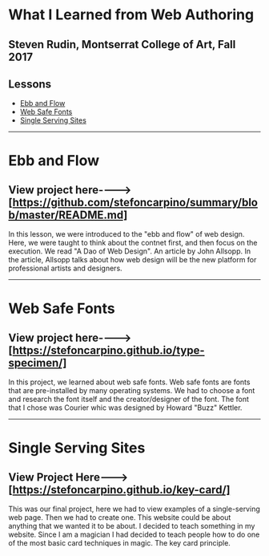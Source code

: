 # What I Learned from Web Authoring
## Steven Rudin, Montserrat College of Art, Fall 2017


## Lessons
- [Ebb and Flow](#ebb-and-flow)
- [Web Safe Fonts](#web-safe-fonts)
- [Single Serving Sites](#single-serving-sites)

- - -


# Ebb and Flow
## View project here----> [https://github.com/stefoncarpino/summary/blob/master/README.md]

In this lesson, we were introduced to the "ebb and flow" of web design. Here, we were taught to think about the contnet first, and then focus on the execution. We read "A Dao of Web Design". An article by John Allsopp. In the article, Allsopp talks about how web design will be the new platform for professional artists and designers. 

---


# Web Safe Fonts
## View project here----> [https://stefoncarpino.github.io/type-specimen/]

In this project, we learned about web safe fonts. Web safe fonts are fonts that are pre-installed by many operating systems. We had to choose a font and research the font itself and the creator/designer of the font. The font that I chose was Courier whic was designed by Howard "Buzz" Kettler.

---


# Single Serving Sites
## View Project Here---> [https://stefoncarpino.github.io/key-card/]

This was our final project, here we had to view examples of a single-serving web page. Then we had to create one. This website could be about anything that we wanted it to be about. I decided to teach something in my website. Since I am a magician I had decided to teach people how to do one of the most basic card techniques in magic. The key card principle.
